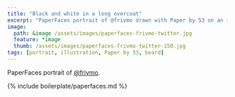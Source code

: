 ```yaml
---
title: "Black and white in a long overcoat"
excerpt: "PaperFaces portrait of @frivmo drawn with Paper by 53 on an iPad."
image: 
  path: &image /assets/images/paperfaces-frivmo-twitter.jpg 
  feature: *image
  thumb: /assets/images/paperfaces-frivmo-twitter-150.jpg
tags: [portrait, illustration, Paper by 53, beard]
---
```


PaperFaces portrait of [@frivmo](http://twitter.com/frivmo).

{% include boilerplate/paperfaces.md %}
